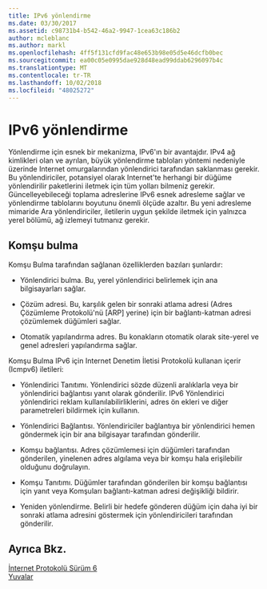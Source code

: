 ```yaml
---
title: IPv6 yönlendirme
ms.date: 03/30/2017
ms.assetid: c98731b4-b542-46a2-9947-1cea63c186b2
author: mcleblanc
ms.author: markl
ms.openlocfilehash: 4ff5f131cfd9fac48e653b98e05d5e46dcfb0bec
ms.sourcegitcommit: ea00c05e0995dae928d48ead99ddab6296097b4c
ms.translationtype: MT
ms.contentlocale: tr-TR
ms.lasthandoff: 10/02/2018
ms.locfileid: "48025272"
---
```

# <a name="ipv6-routing"></a>IPv6 yönlendirme
Yönlendirme için esnek bir mekanizma, IPv6'ın bir avantajdır. IPv4 ağ kimlikleri olan ve ayrılan, büyük yönlendirme tabloları yöntemi nedeniyle üzerinde Internet omurgalarından yönlendirici tarafından saklanması gerekir. Bu yönlendiriciler, potansiyel olarak Internet'te herhangi bir düğüme yönlendirilir paketlerini iletmek için tüm yolları bilmeniz gerekir. Güncelleyebileceği toplama adreslerine IPv6 esnek adresleme sağlar ve yönlendirme tablolarını boyutunu önemli ölçüde azaltır. Bu yeni adresleme mimaride Ara yönlendiriciler, iletilerin uygun şekilde iletmek için yalnızca yerel bölümü, ağ izlemeyi tutmanız gerekir.  
  
## <a name="neighbor-discovery"></a>Komşu bulma  
 Komşu Bulma tarafından sağlanan özelliklerden bazıları şunlardır:  
  
-   Yönlendirici bulma. Bu, yerel yönlendirici belirlemek için ana bilgisayarları sağlar.  
  
-   Çözüm adresi. Bu, karşılık gelen bir sonraki atlama adresi (Adres Çözümleme Protokolü'nü [ARP] yerine) için bir bağlantı-katman adresi çözümlemek düğümleri sağlar.  
  
-   Otomatik yapılandırma adres. Bu konakların otomatik olarak site-yerel ve genel adresleri yapılandırma sağlar.  
  
 Komşu Bulma IPv6 için Internet Denetim İletisi Protokolü kullanan içerir (Icmpv6) iletileri:  
  
-   Yönlendirici Tanıtımı. Yönlendirici sözde düzenli aralıklarla veya bir yönlendirici bağlantısı yanıt olarak gönderilir. IPv6 Yönlendirici yönlendirici reklam kullanılabilirliklerini, adres ön ekleri ve diğer parametreleri bildirmek için kullanın.  
  
-   Yönlendirici Bağlantısı. Yönlendiriciler bağlantıya bir yönlendirici hemen göndermek için bir ana bilgisayar tarafından gönderilir.  
  
-   Komşu bağlantısı. Adres çözümlemesi için düğümleri tarafından gönderilen, yinelenen adres algılama veya bir komşu hala erişilebilir olduğunu doğrulayın.  
  
-   Komşu Tanıtımı. Düğümler tarafından gönderilen bir komşu bağlantısı için yanıt veya Komşuları bağlantı-katman adresi değişikliği bildirir.  
  
-   Yeniden yönlendirme. Belirli bir hedefe gönderen düğüm için daha iyi bir sonraki atlama adresini göstermek için yönlendiricileri tarafından gönderilir.  
  
## <a name="see-also"></a>Ayrıca Bkz.  
 [İnternet Protokolü Sürüm 6](../../../docs/framework/network-programming/internet-protocol-version-6.md)  
 [Yuvalar](../../../docs/framework/network-programming/sockets.md)
